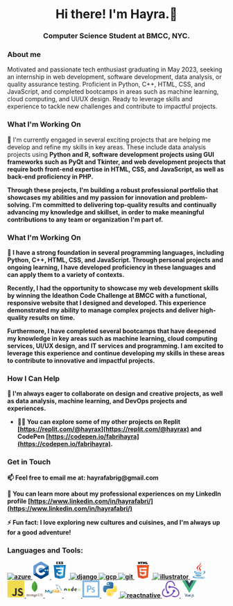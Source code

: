 <h1 align="center">Hi there! I'm Hayra.👋</h1>
<h3 align="center">Computer Science Student at BMCC, NYC.</h3>

<h3>About me</h3>
Motivated and passionate tech enthusiast graduating in May 2023, seeking an internship in web development, software development, data analysis, or quality assurance testing. Proficient in Python, C++, HTML, CSS, and JavaScript, and completed bootcamps in areas such as machine learning, cloud computing, and UI/UX design. Ready to leverage skills and experience to tackle new challenges and contribute to impactful projects.

<h3>What I'm Working On</h3>
🔭 I'm currently engaged in several exciting projects that are helping me develop and refine my skills in key areas. These include data analysis projects using <b> Python and R, software development projects using GUI frameworks such as PyQt and Tkinter, and web development projects that require both front-end expertise in HTML, CSS, and JavaScript, as well as back-end proficiency in PHP. </p> Through these projects, I'm building a robust professional portfolio that showcases my abilities and my passion for innovation and problem-solving. I'm committed to delivering top-quality results and continually advancing my knowledge and skillset, in order to make meaningful contributions to any team or organization I'm part of.

<h3>What I'm Working On</h3>
🌱  I have a strong foundation in several programming languages, including <b>Python, C++, HTML, CSS, and JavaScript</b>. Through personal projects and ongoing learning, I have developed proficiency in these languages and can apply them to a variety of contexts.

Recently, I had the opportunity to showcase my web development skills by winning the Ideathon Code Challenge at BMCC with a functional, responsive website that I designed and developed. This experience demonstrated my ability to manage complex projects and deliver high-quality results on time.

Furthermore, I have completed several bootcamps that have deepened my knowledge in key areas such as machine learning, cloud computing services, UI/UX design, and IT services and programming. I am excited to leverage this experience and continue developing my skills in these areas to contribute to innovative and impactful projects.

<h3>How I Can Help</h3>
👯  I'm always eager to collaborate on design and creative projects, as well as data analysis, machine learning, and DevOps projects and experiences.

- 👨‍💻 You can explore some of my other projects on Replit [https://replit.com/@hayrax](https://replit.com/@hayrax) and CodePen [https://codepen.io/fabrihayra](https://codepen.io/fabrihayra).

<h3>Get in Touch</h3>
📫 Feel free to email me at: <b> hayrafabrig@gmail.com </b>


📄 You can learn more about my professional experiences on my LinkedIn profile [https://www.linkedin.com/in/hayrafabri/](https://www.linkedin.com/in/hayrafabri/)

⚡ Fun fact: <b> I love exploring new cultures and cuisines, and I'm always up for a good adventure!</b>


<h3 align="left">Languages and Tools:</h3>
<p align="left"> <a href="https://azure.microsoft.com/en-in/" target="_blank" rel="noreferrer"> <img src="https://www.vectorlogo.zone/logos/microsoft_azure/microsoft_azure-icon.svg" alt="azure" width="40" height="40"/> </a> <a href="https://www.w3schools.com/cpp/" target="_blank" rel="noreferrer"> <img src="https://raw.githubusercontent.com/devicons/devicon/master/icons/cplusplus/cplusplus-original.svg" alt="cplusplus" width="40" height="40"/> </a> <a href="https://www.w3schools.com/css/" target="_blank" rel="noreferrer"> <img src="https://raw.githubusercontent.com/devicons/devicon/master/icons/css3/css3-original-wordmark.svg" alt="css3" width="40" height="40"/> </a> <a href="https://www.djangoproject.com/" target="_blank" rel="noreferrer"> <img src="https://cdn.worldvectorlogo.com/logos/django.svg" alt="django" width="40" height="40"/> </a> <a href="https://cloud.google.com" target="_blank" rel="noreferrer"> <img src="https://www.vectorlogo.zone/logos/google_cloud/google_cloud-icon.svg" alt="gcp" width="40" height="40"/> </a> <a href="https://git-scm.com/" target="_blank" rel="noreferrer"> <img src="https://www.vectorlogo.zone/logos/git-scm/git-scm-icon.svg" alt="git" width="40" height="40"/> </a> <a href="https://www.w3.org/html/" target="_blank" rel="noreferrer"> <img src="https://raw.githubusercontent.com/devicons/devicon/master/icons/html5/html5-original-wordmark.svg" alt="html5" width="40" height="40"/> </a> <a href="https://www.adobe.com/in/products/illustrator.html" target="_blank" rel="noreferrer"> <img src="https://www.vectorlogo.zone/logos/adobe_illustrator/adobe_illustrator-icon.svg" alt="illustrator" width="40" height="40"/> </a> <a href="https://www.java.com" target="_blank" rel="noreferrer"> <img src="https://raw.githubusercontent.com/devicons/devicon/master/icons/java/java-original.svg" alt="java" width="40" height="40"/> </a> <a href="https://developer.mozilla.org/en-US/docs/Web/JavaScript" target="_blank" rel="noreferrer"> <img src="https://raw.githubusercontent.com/devicons/devicon/master/icons/javascript/javascript-original.svg" alt="javascript" width="40" height="40"/> </a> <a href="https://www.mongodb.com/" target="_blank" rel="noreferrer"> <img src="https://raw.githubusercontent.com/devicons/devicon/master/icons/mongodb/mongodb-original-wordmark.svg" alt="mongodb" width="40" height="40"/> </a> <a href="https://www.mysql.com/" target="_blank" rel="noreferrer"> <img src="https://raw.githubusercontent.com/devicons/devicon/master/icons/mysql/mysql-original-wordmark.svg" alt="mysql" width="40" height="40"/> </a> <a href="https://nodejs.org" target="_blank" rel="noreferrer"> <img src="https://raw.githubusercontent.com/devicons/devicon/master/icons/nodejs/nodejs-original-wordmark.svg" alt="nodejs" width="40" height="40"/> </a> <a href="https://www.photoshop.com/en" target="_blank" rel="noreferrer"> <img src="https://raw.githubusercontent.com/devicons/devicon/master/icons/photoshop/photoshop-line.svg" alt="photoshop" width="40" height="40"/> </a> <a href="https://www.python.org" target="_blank" rel="noreferrer"> <img src="https://raw.githubusercontent.com/devicons/devicon/master/icons/python/python-original.svg" alt="python" width="40" height="40"/> </a> <a href="https://reactnative.dev/" target="_blank" rel="noreferrer"> <img src="https://reactnative.dev/img/header_logo.svg" alt="reactnative" width="40" height="40"/> </a> <a href="https://redux.js.org" target="_blank" rel="noreferrer"> <img src="https://raw.githubusercontent.com/devicons/devicon/master/icons/redux/redux-original.svg" alt="redux" width="40" height="40"/> </a> <a href="https://vuejs.org/" target="_blank" rel="noreferrer"> <img src="https://raw.githubusercontent.com/devicons/devicon/master/icons/vuejs/vuejs-original-wordmark.svg" alt="vuejs" width="40" height="40"/> </a> </p>
